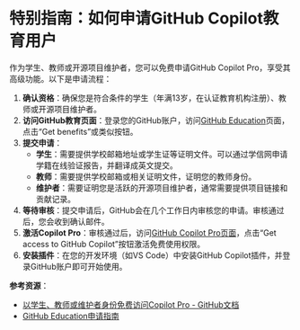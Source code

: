 # 特别指南：如何申请GitHub Copilot教育用户

作为学生、教师或开源项目维护者，您可以免费申请GitHub Copilot Pro，享受其高级功能。以下是申请流程：

1. **确认资格**：确保您是符合条件的学生（年满13岁，在认证教育机构注册）、教师或开源项目维护者。
2. **访问GitHub教育页面**：登录您的GitHub账户，访问[GitHub Education](https://education.github.com/)页面，点击“Get benefits”或类似按钮。
3. **提交申请**：
   - **学生**：需要提供学校邮箱地址或学生证等证明文件。可以通过学信网申请学籍在线验证报告，并翻译成英文提交。
   - **教师**：需要提供学校邮箱或相关证明文件，证明您的教师身份。
   - **维护者**：需要证明您是活跃的开源项目维护者，通常需要提供项目链接和贡献记录。
4. **等待审核**：提交申请后，GitHub会在几个工作日内审核您的申请。审核通过后，您会收到确认邮件。
5. **激活Copilot Pro**：审核通过后，访问[GitHub Copilot Pro页面](https://docs.github.com/en/copilot/managing-copilot/managing-copilot-as-an-individual-subscriber/getting-started-with-copilot-on-your-personal-account/getting-free-access-to-copilot-pro-as-a-student-teacher-or-maintainer)，点击“Get access to GitHub Copilot”按钮激活免费使用权限。
6. **安装插件**：在您的开发环境（如VS Code）中安装GitHub Copilot插件，并登录GitHub账户即可开始使用。

**参考资源**：
- [以学生、教师或维护者身份免费访问Copilot Pro - GitHub文档](https://docs.github.com/zh/copilot/managing-copilot/managing-copilot-as-an-individual-subscriber/getting-started-with-copilot-on-your-personal-account/getting-free-access-to-copilot-pro-as-a-student-teacher-or-maintainer)
- [GitHub Education申请指南](https://zhuanlan.zhihu.com/p/623326208)